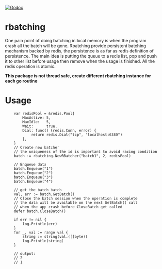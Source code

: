 [![Godoc](https://img.shields.io/badge/godoc-reference-blue.svg?style=flat)](https://godoc.org/github.com/wejick/rbatching)

# rbatching
One pain point of doing batching in local memory is when the program crash all the batch will be gone. Rbatching provide persistent batching mechanism backed by redis, the persistence is as far as redis definition of persistence. 
The main idea is putting the queue to a redis list, pop and push it to other list before usage then remove when the usage is finished.
All the redis operation is atomic.

**This package is not thread safe, create different rbatching instance for each go routine**

# Usage
```golang
    var redisPool = &redis.Pool{
		MaxActive: 5,
		MaxIdle:   5,
		Wait:      true,
		Dial: func() (redis.Conn, error) {
			return redis.Dial("tcp", "localhost:6380")
		},
    }
    // Create new batcher
    // the uniqueness of the id is important to avoid racing condition
	batch := rbatching.NewRBatcher("batch1", 2, redisPool)

    // Enqueue data
    batch.Enqueue("1")
	batch.Enqueue("2")
	batch.Enqueue("3")
    batch.Enqueue("4")
    
    // get the batch batch
    val, err := batch.GetBatch()
    // Close the batch session when the operation is complete
    // the data will be available on the next GetBatch() call
    // when the app crash before CloseBatch get called
    defer batch.CloseBatch()

    if err != nil {
		log.Println(err)
	}
	for _, val := range val {
		string := string(val.([]byte))
		log.Println(string)
    }
    
    // output:
    // 2
    // 1
    

```
